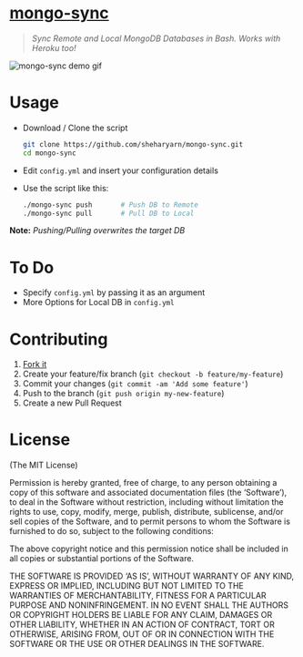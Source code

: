 [mongo-sync](https://github.com/sheharyarn/mongo-sync)
======================================================

> _Sync Remote and Local MongoDB Databases in Bash. Works with Heroku too!_


![mongo-sync demo gif](http://i.imgur.com/hg6hwLk.gif)


# Usage

- Download / Clone the script

    ```bash
    git clone https://github.com/sheharyarn/mongo-sync.git
    cd mongo-sync
    ```

- Edit `config.yml` and insert your configuration details

- Use the script like this:
	
	```bash
	./mongo-sync push		# Push DB to Remote
	./mongo-sync pull		# Pull DB to Local
	```

**Note:** *Pushing/Pulling overwrites the target DB*


# To Do

 - Specify `config.yml` by passing it as an argument
 - More Options for Local DB in `config.yml`


# Contributing

1. [Fork it](https://github.com/sheharyarn/mongo-sync/fork)
2. Create your feature/fix branch (`git checkout -b feature/my-feature`)
3. Commit your changes (`git commit -am 'Add some feature'`)
4. Push to the branch (`git push origin my-new-feature`)
5. Create a new Pull Request


# License

(The MIT License)

Permission is hereby granted, free of charge, to any person obtaining a copy of this software and associated documentation files (the ‘Software’), to deal in the Software without restriction, including without limitation the rights to use, copy, modify, merge, publish, distribute, sublicense, and/or sell copies of the Software, and to permit persons to whom the Software is furnished to do so, subject to the following conditions:

The above copyright notice and this permission notice shall be included in all copies or substantial portions of the Software.

THE SOFTWARE IS PROVIDED ‘AS IS’, WITHOUT WARRANTY OF ANY KIND, EXPRESS OR IMPLIED, INCLUDING BUT NOT LIMITED TO THE WARRANTIES OF MERCHANTABILITY, FITNESS FOR A PARTICULAR PURPOSE AND NONINFRINGEMENT. IN NO EVENT SHALL THE AUTHORS OR COPYRIGHT HOLDERS BE LIABLE FOR ANY CLAIM, DAMAGES OR OTHER LIABILITY, WHETHER IN AN ACTION OF CONTRACT, TORT OR OTHERWISE, ARISING FROM, OUT OF OR IN CONNECTION WITH THE SOFTWARE OR THE USE OR OTHER DEALINGS IN THE SOFTWARE.

